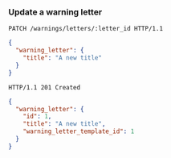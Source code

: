 ### Update a warning letter

```http
PATCH /warnings/letters/:letter_id HTTP/1.1
```

```json
{
  "warning_letter": {
    "title": "A new title"
  }
}
```

```http
HTTP/1.1 201 Created
```

```json
{
  "warning_letter": {
    "id": 1,
    "title": "A new title",
    "warning_letter_template_id": 1
  }
}
```